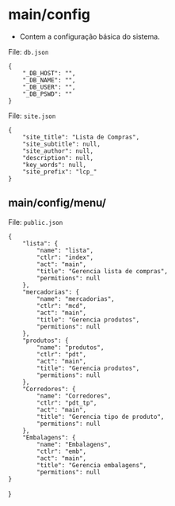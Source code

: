 # main/config
- Contem a configuração básica do sistema.

File: ``db.json``

	{
	    "_DB_HOST": "",
	    "_DB_NAME": "",
	    "_DB_USER": "",
	    "_DB_PSWD": ""
	}

File: ``site.json``

	{
	    "site_title": "Lista de Compras",
	    "site_subtitle": null,
	    "site_author": null,
	    "description": null,
	    "key_words": null,
	    "site_prefix": "lcp_"
	}

## main/config/menu/

File: ``public.json``

	{
	    "lista": {
	        "name": "lista",
	        "ctlr": "index",
	        "act": "main",
	        "title": "Gerencia lista de compras",
	        "permitions": null
	    },
	    "mercadorias": {
	        "name": "mercadorias",
	        "ctlr": "mcd",
	        "act": "main",
	        "title": "Gerencia produtos",
	        "permitions": null
	    },
	    "produtos": {
	        "name": "produtos",
	        "ctlr": "pdt",
	        "act": "main",
	        "title": "Gerencia produtos",
	        "permitions": null
	    },
	    "Corredores": {
	        "name": "Corredores",
	        "ctlr": "pdt_tp",
	        "act": "main",
	        "title": "Gerencia tipo de produto",
	        "permitions": null
	    },
	    "Embalagens": {
	        "name": "Embalagens",
	        "ctlr": "emb",
	        "act": "main",
	        "title": "Gerencia embalagens",
	        "permitions": null
    }
}